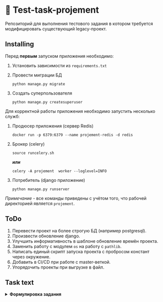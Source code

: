 # 👷 Test-task-projement

Репозиторий для выполнения тестового задания в котором требуется модифицировать
существующий legacy-проект.

## Installing

Перед **первым** запуском приложения необходимо:

1. Установить зависимости из `requirements.txt`

2. Провести миграции БД
    ```console
    python manage.py migrate
    ```
3. Создать суперпользователя
   ```console
   python manage.py createsuperuser
   ```

Для корректной работы приложения необходимо запустить несколько служб:

1. Продюсер приложения (сервер Redis)
   ```console
   docker run -p 6379:6379 --name projement-redis -d redis
   ```

2. Брокер (celery)
   ```console
   source runcelery.sh
   ```
   **_или_**
   ```console
   celery -A projement  worker --loglevel=INFO
   ```

3. Потребитель (django приложение)
   ```console
   python manage.py runserver
   ```

_Примечание_ - все команды приведены с учётом того, что рабочей
директорией является `projement`.

## ToDo

1. Перевести проект на более строгую БД (например postgresql).
2. Произвести обновление django.
3. Улучшить информативность в шаблоне обновление времён проекта.
4. Заменить работу с модулем `os` на работу с `pathlib`.
5. Написать единый скрипт запуска проекта с пробросом констант через окружение.
6. Добавить в CI/CD при работе с master-веткой.
7. Упорядочить проекты при выгрузке в файл.

## Task text

<details>
<summary>
   <strong>
      <a>Формулировка задания</a>
   </strong>
</summary>

## Project overview

Projement is a simplified tool for project managers. Project managers can have
an overview of all the projects in a company.
This includes estimated and actual hours spent on *design*, *development* and *testing*.

**Make sure to read through the whole assignment before you start writing your solutions.**
**The last tasks might be more complicated than the first ones and depending on the implementation they might be related
to each other.**

Please use the best practices known to you to make the commits and manage branches in the repository.

### Setup

Use `Python 3` for back-end

All the requirements have been described in `requirements.txt`.
Make sure you add all your back-end requirements there as well!
Initial requirements include:

- [Django](https://docs.djangoproject.com/en/1.11/) as the base framework
- [django-crispy-forms](http://django-crispy-forms.readthedocs.io/en/latest/) for easier form layouts
- [markdown](http://pythonhosted.org/Markdown/siteindex.html) for rendering markdown in HTML

The application uses SQLite for the database by default.
You can override it in the settings - make sure to document it somehow if needed!

Migrate the database before the first run

    python manage.py migrate

Create a superuser

    python manage.py createsuperuser

Loading initial data for projects

    python manage.py loaddata projects/fixtures/initial.json

### Running the application

    python manage.py runserver

The application should be visible at `127.0.0.1:8000` after that

## Tasks

If you have any issues or questions about the task then mark them as TODOs
in comments and figure out the best solution yourself.

### 1. Fix project ordering on dashboard | ☑

Currently the projects on the dashboard are ordered by start date.

**Make the projects ordered by end date (descending) so that the projects that have not ended yet are shown first.**

### 2. Improve the admin for project detail view | ☑

Currently in the admin interface it is possible to filter the projects by company
name not the company instance in the database.
Because of that it is impossible to filter out the projects of one specific
company if there are multiple companies with the same name.

Please fix it - **make it possible to filter projects by actual companies in the database (company name should still be
visible in the filter options)**

### 3. Actual hours need to be decimals | ☑

Currently all the actual hours (design, development, testing) for the *Project*
model are in integers, but they need to be decimals.

**Change the actual hours to `DecimalField`s and make all the other necessary changes (e.g. migrations) to keep the
application running.**

All the actual hours should be in the range of `0 <= x < 10000` and have 2 decimal places.

### 4. Incremental changes | ☑

When two people are editing the same project at the same time and want
to increase the actual development hours by 10, then it results in faulty data.
For example, if the actual hours of development is currently 25 in a project
and two users are starting to edit the form then the initial value in the form is 25.
They both increase it by 10 and insert 35 as the development hours.
After submitting the form the actual development hours are 35, even though both
developers wanted to increase it by 10 and the resulting value should have been 45 (25+10+10).

**Please change the logic so that instead of entering the total amount of actual hours, the designers, developers and
testers have to enter the hours incrementally.**

### 5. Design and implement the history of the changes | ☑

Currently all the users can edit the actual hours of a project and no history
of the changes is left behind.
We should be able to see which user and when did the change. The information
about the initial value, change delta and resulting value should also be easily accessible.
If more than one of the actual hours (e.g. design and development hours for a project)
are changed at the same time, then they should be recognizable as one change.

**Please change the project structure so that the required history is stored in the database.**

It should be possible to view and filter the changes in a simple way in the future.
No changes nor logs should be created if none of the actual hours changed.
You don't have to implement any new views, just make sure that they are easy
to create when needed and the initially implemented logic (including the form) works.

There are no requirements of how you should represent the data that was entered
before the architectural changes, just make sure that the previously entered data is not lost!

### 6. Add tags to the projects | ☑

Tags are model instances that are **shared between projects** and have only
the title field (max 16 characters). They should be easily editable in the admin.

Each project can have `0..*` tags attached to it. We also need to know
**when was each tag attached to the project**.
Tags for one specific project should be easily editable in the admin.

You don't currently have to show the tags on dashboard nor the edit
form (of course you could do it ;)

### 7. Excel | ☑

**Make it possible to download a simple summary of projects in `.xls` format.**

It can be just a simple button on dashboard and have the same content as the table there.

### 8. Fix and write tests| ☑

You have probably broken some of the tests while implementing the previous changes.

**Please fix the tests and write some new ones to prove that everything works.**

### 9. Improve the code (optional)| ☑

You might have had some good ideas how to improve the project - either on the
architectural side or just the basic back-end implementation and code.
Feel free to document the improvements that you would make (e.g. in README.md as TODO-s)
and implement the changes if you still have some free time.
</details>
